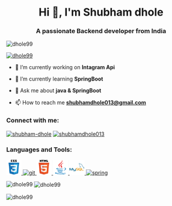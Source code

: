 <h1 align="center">Hi 👋, I'm Shubham dhole</h1>
<h3 align="center">A passionate Backend developer from India</h3>

<p align="left"> <img src="https://komarev.com/ghpvc/?username=dhole99&label=Profile%20views&color=0e75b6&style=flat" alt="dhole99" /> </p>

<p align="left"> <a href="https://github.com/ryo-ma/github-profile-trophy"><img src="https://github-profile-trophy.vercel.app/?username=dhole99" alt="dhole99" /></a> </p>

- 🔭 I’m currently working on **Intagram Api**

- 🌱 I’m currently learning **SpringBoot**

- 💬 Ask me about **java & SpringBoot**

- 📫 How to reach me **shubhamdhole013@gmail.com**

<h3 align="left">Connect with me:</h3>
<p align="left">
<a href="https://linkedin.com/in/shubham-dhole" target="blank"><img align="center" src="https://raw.githubusercontent.com/rahuldkjain/github-profile-readme-generator/master/src/images/icons/Social/linked-in-alt.svg" alt="shubham-dhole" height="30" width="40" /></a>
<a href="https://www.hackerearth.com/shubhamdhole013" target="blank"><img align="center" src="https://raw.githubusercontent.com/rahuldkjain/github-profile-readme-generator/master/src/images/icons/Social/hackerearth.svg" alt="shubhamdhole013" height="30" width="40" /></a>
</p>

<h3 align="left">Languages and Tools:</h3>
<p align="left"> <a href="https://www.w3schools.com/css/" target="_blank" rel="noreferrer"> <img src="https://raw.githubusercontent.com/devicons/devicon/master/icons/css3/css3-original-wordmark.svg" alt="css3" width="40" height="40"/> </a> <a href="https://git-scm.com/" target="_blank" rel="noreferrer"> <img src="https://www.vectorlogo.zone/logos/git-scm/git-scm-icon.svg" alt="git" width="40" height="40"/> </a> <a href="https://www.w3.org/html/" target="_blank" rel="noreferrer"> <img src="https://raw.githubusercontent.com/devicons/devicon/master/icons/html5/html5-original-wordmark.svg" alt="html5" width="40" height="40"/> </a> <a href="https://www.java.com" target="_blank" rel="noreferrer"> <img src="https://raw.githubusercontent.com/devicons/devicon/master/icons/java/java-original.svg" alt="java" width="40" height="40"/> </a> <a href="https://www.mysql.com/" target="_blank" rel="noreferrer"> <img src="https://raw.githubusercontent.com/devicons/devicon/master/icons/mysql/mysql-original-wordmark.svg" alt="mysql" width="40" height="40"/> </a> <a href="https://spring.io/" target="_blank" rel="noreferrer"> <img src="https://www.vectorlogo.zone/logos/springio/springio-icon.svg" alt="spring" width="40" height="40"/> </a> </p>

<p><img align="left" src="https://github-readme-stats.vercel.app/api/top-langs?username=dhole99&show_icons=true&locale=en&layout=compact" alt="dhole99" /></p>

<p>&nbsp;<img align="center" src="https://github-readme-stats.vercel.app/api?username=dhole99&show_icons=true&locale=en" alt="dhole99" /></p>

<p><img align="center" src="https://github-readme-streak-stats.herokuapp.com/?user=dhole99&" alt="dhole99" /></p>
